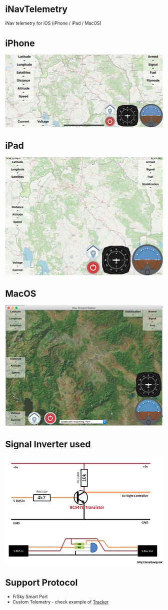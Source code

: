 # iNavTelemetry
iNav telemetry for iOS (iPhone / iPad / MacOS)

# iPhone
![iPhone Application](iphone.jpg)
# iPad
![iPad application](ipad.jpg)
# MacOS
![MacOS application](osx.jpg)

# Signal Inverter used
![Signal Inverter](inverter.jpg)

# Support Protocol
- FrSky Smart Port 
- Custom Telemetry - check example of [Tracker](https://github.com/zosko/R9M_Inav_antenna_tracker/blob/master/bt_r9m_accst/bt_r9m_accst.ino)
